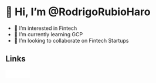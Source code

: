 # 👋 Hi, I’m @RodrigoRubioHaro
- 👀 I’m interested in Fintech
- 🌱 I’m currently learning GCP
- 💞️ I’m looking to collaborate on Fintech Startups


## Links

<a href="http://rubioharo.me" target="_blank"><img align="left" alt="aakarsh.me" width="22px" src="https://github.com/RubioHaro/ReposSRC/blob/main/web.svg" /></a>
<a href="https://linkedin.com/in/rodrigo-rubio-haro/" target="_blank"><img align="left" alt="Rodrigo R. Rubio Haro | LinkedIn" width="22px" src="https://github.com/RubioHaro/ReposSRC/blob/main/linkedin.svg" />
<a href="https://rubio-haro.medium.com" target="_blank"><img align="left" alt="Aakarsh B | Medium" width="22px" src="https://github.com/RubioHaro/ReposSRC/blob/main/medium.svg" />
